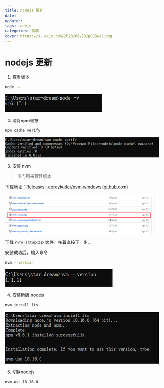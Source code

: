 ```yaml
---
title: nodejs 更新
date: 
updated: 
tags: nodejs
categories: 前端
cover: https://s1.ax1x.com/2023/06/20/pC83wcj.png
---
```


# nodejs 更新

1. 查看版本

```sh
node -v
```

![image-20230530140912644](../FILES/nodejs更新.md/image-20230530140912644.png)

2. 清除npm缓存

```sh
npm cache verify
```

![image-20230530141003682](../FILES/nodejs更新.md/image-20230530141003682.png)

3. 安装 nvm 

> 专门用来管理版本

下载地址：[Releases · coreybutler/nvm-windows (github.com)](https://github.com/coreybutler/nvm-windows/releases)

![image-20230530142308794](../FILES/nodejs更新.md/image-20230530142308794.png)

下载 nvm-setup.zip 文件，接着直接下一步...

安装成功后，输入命令

```sh
nvm --version
```

![image-20230530142403267](../FILES/nodejs更新.md/image-20230530142403267.png)

4. 安装新版 nodejs

```sh
nvm install lts
```

![image-20230530142835262](../FILES/nodejs更新.md/image-20230530142835262.png)

5. 切换nodejs

```sh
nvm use 18.16.0
```

